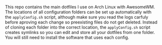 This repo contains the main dotfiles I use on Arch Linux with AwesomeWM.
The locations of all configuration folders can be set up automatically with the `applyConfig.sh` script, although make sure you read the logs carfuly before aproving each change so preexisting files do not get deleted.
Instead of cloning each folder into the correct location, the `applyConfig.sh` script creates symlinks so you can edit and store all your dotfiles from one folder.
You will still need to install the software that uses each config.
